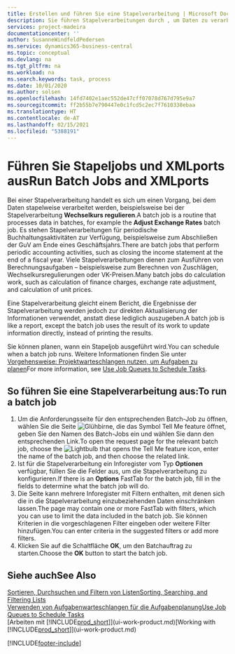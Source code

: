 ```yaml
---
title: Erstellen und führen Sie eine Stapelverarbeitung | Microsoft Docs
description: Sie führen Stapelverarbeitungen durch , um Daten zu verarbeiten und Informationen zu aktualisieren, um periodische Buchhaltungsaktivitäten oder Berechnungen durchzuführen.
services: project-madeira
documentationcenter: ''
author: SusanneWindfeldPedersen
ms.service: dynamics365-business-central
ms.topic: conceptual
ms.devlang: na
ms.tgt_pltfrm: na
ms.workload: na
ms.search.keywords: task, process
ms.date: 10/01/2020
ms.author: solsen
ms.openlocfilehash: 14fd7402e1aec552de47cff07078d767d795e9a7
ms.sourcegitcommit: ff2b55b7e790447e0c1fcd5c2ec7f7610338ebaa
ms.translationtype: HT
ms.contentlocale: de-AT
ms.lasthandoff: 02/15/2021
ms.locfileid: "5388191"
---
```

# <a name="run-batch-jobs-and-xmlports"></a><span data-ttu-id="fad7b-103">Führen Sie Stapeljobs und XMLports aus</span><span class="sxs-lookup"><span data-stu-id="fad7b-103">Run Batch Jobs and XMLports</span></span>
<span data-ttu-id="fad7b-104">Bei einer Stapelverarbeitung handelt es sich um einen Vorgang, bei dem Daten stapelweise verarbeitet werden, beispielsweise bei der Stapelverarbeitung **Wechselkurs regulieren**.</span><span class="sxs-lookup"><span data-stu-id="fad7b-104">A batch job is a routine that processes data in batches, for example the **Adjust Exchange Rates** batch job.</span></span> <span data-ttu-id="fad7b-105">Es stehen Stapelverarbeitungen für periodische Buchhaltungsaktivitäten zur Verfügung, beispielsweise zum Abschließen der GuV am Ende eines Geschäftsjahrs.</span><span class="sxs-lookup"><span data-stu-id="fad7b-105">There are batch jobs that perform periodic accounting activities, such as closing the income statement at the end of a fiscal year.</span></span> <span data-ttu-id="fad7b-106">Viele Stapelverarbeitungen dienen zum Ausführen von Berechnungsaufgaben – beispielsweise zum Berechnen von Zuschlägen, Wechselkursregulierungen oder VK-Preisen.</span><span class="sxs-lookup"><span data-stu-id="fad7b-106">Many batch jobs do calculation work, such as calculation of finance charges, exchange rate adjustment, and calculation of unit prices.</span></span>

<span data-ttu-id="fad7b-107">Eine Stapelverarbeitung gleicht einem Bericht, die Ergebnisse der Stapelverarbeitung werden jedoch zur direkten Aktualisierung der Informationen verwendet, anstatt diese lediglich auszugeben.</span><span class="sxs-lookup"><span data-stu-id="fad7b-107">A batch job is like a report, except the batch job uses the result of its work to update information directly, instead of printing the results.</span></span>

<span data-ttu-id="fad7b-108">Sie können planen, wann ein Stapeljob ausgeführt wird.</span><span class="sxs-lookup"><span data-stu-id="fad7b-108">You can schedule when a batch job runs.</span></span> <span data-ttu-id="fad7b-109">Weitere Informationen finden Sie unter [Vorgehensweise: Projektwarteschlangen nutzen, um Aufgaben zu planen](admin-job-queues-schedule-tasks.md)</span><span class="sxs-lookup"><span data-stu-id="fad7b-109">For more information, see [Use Job Queues to Schedule Tasks](admin-job-queues-schedule-tasks.md).</span></span>

## <a name="to-run-a-batch-job"></a><span data-ttu-id="fad7b-110">So führen Sie eine Stapelverarbeitung aus:</span><span class="sxs-lookup"><span data-stu-id="fad7b-110">To run a batch job</span></span>
1. <span data-ttu-id="fad7b-111">Um die Anforderungsseite für den entsprechenden Batch-Job zu öffnen, wählen Sie die Seite ![Glühbirne, die das Symbol Tell Me feature](media/ui-search/search_small.png "Tell Me-Funktion") öffnet, geben Sie den Namen des Batch-Jobs ein und wählen Sie dann den entsprechenden Link.</span><span class="sxs-lookup"><span data-stu-id="fad7b-111">To open the request page for the relevant batch job, choose the ![Lightbulb that opens the Tell Me feature](media/ui-search/search_small.png "Tell me what you want to do") icon, enter the name of the batch job, and then choose the related link.</span></span>
2. <span data-ttu-id="fad7b-112">Ist für die Stapelverarbeitung ein Inforegister vom Typ **Optionen** verfügbar, füllen Sie die Felder aus, um die Stapelverarbeitung zu konfigurieren.</span><span class="sxs-lookup"><span data-stu-id="fad7b-112">If there is an **Options** FastTab for the batch job, fill in the fields to determine what the batch job will do.</span></span>
3. <span data-ttu-id="fad7b-113">Die Seite kann mehrere Inforegister mit Filtern enthalten, mit denen sich die in die Stapelverarbeitung einzubeziehenden Daten einschränken lassen.</span><span class="sxs-lookup"><span data-stu-id="fad7b-113">The page may contain one or more FastTab with filters, which you can use to limit the data included in the batch job.</span></span> <span data-ttu-id="fad7b-114">Sie können Kriterien in die vorgeschlagenen Filter eingeben oder weitere Filter hinzufügen.</span><span class="sxs-lookup"><span data-stu-id="fad7b-114">You can enter criteria in the suggested filters or add more filters.</span></span>
4. <span data-ttu-id="fad7b-115">Klicken Sie auf die Schaltfläche **OK**, um den Batchauftrag zu starten.</span><span class="sxs-lookup"><span data-stu-id="fad7b-115">Choose the **OK** button to start the batch job.</span></span>

## <a name="see-also"></a><span data-ttu-id="fad7b-116">Siehe auch</span><span class="sxs-lookup"><span data-stu-id="fad7b-116">See Also</span></span>
[<span data-ttu-id="fad7b-117">Sortieren, Durchsuchen und Filtern von Listen</span><span class="sxs-lookup"><span data-stu-id="fad7b-117">Sorting, Searching, and Filtering Lists</span></span>](ui-enter-criteria-filters.md)  
[<span data-ttu-id="fad7b-118">Verwenden von Aufgabenwarteschlangen für die Aufgabenplanung</span><span class="sxs-lookup"><span data-stu-id="fad7b-118">Use Job Queues to Schedule Tasks</span></span>](admin-job-queues-schedule-tasks.md)  
<span data-ttu-id="fad7b-119">[Arbeiten mit [!INCLUDE[prod_short](includes/prod_short.md)]](ui-work-product.md)</span><span class="sxs-lookup"><span data-stu-id="fad7b-119">[Working with [!INCLUDE[prod_short](includes/prod_short.md)]](ui-work-product.md)</span></span>


[!INCLUDE[footer-include](includes/footer-banner.md)]
